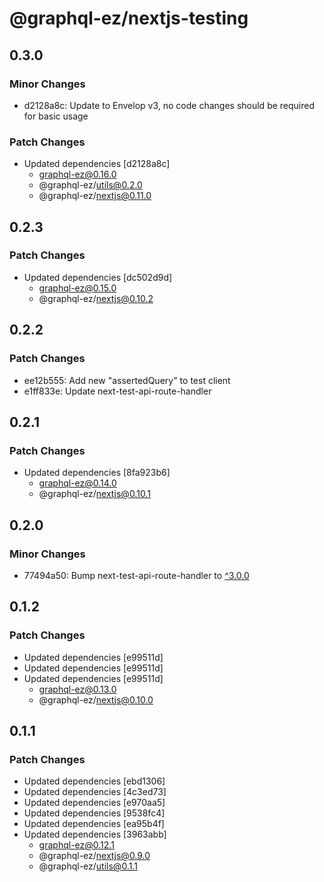 # @graphql-ez/nextjs-testing

## 0.3.0

### Minor Changes

- d2128a8c: Update to Envelop v3, no code changes should be required for basic usage

### Patch Changes

- Updated dependencies [d2128a8c]
  - graphql-ez@0.16.0
  - @graphql-ez/utils@0.2.0
  - @graphql-ez/nextjs@0.11.0

## 0.2.3

### Patch Changes

- Updated dependencies [dc502d9d]
  - graphql-ez@0.15.0
  - @graphql-ez/nextjs@0.10.2

## 0.2.2

### Patch Changes

- ee12b555: Add new "assertedQuery" to test client
- e1ff833e: Update next-test-api-route-handler

## 0.2.1

### Patch Changes

- Updated dependencies [8fa923b6]
  - graphql-ez@0.14.0
  - @graphql-ez/nextjs@0.10.1

## 0.2.0

### Minor Changes

- 77494a50: Bump next-test-api-route-handler to [^3.0.0](https://github.com/Xunnamius/next-test-api-route-handler/releases/tag/v3.0.0)

## 0.1.2

### Patch Changes

- Updated dependencies [e99511d]
- Updated dependencies [e99511d]
- Updated dependencies [e99511d]
  - graphql-ez@0.13.0
  - @graphql-ez/nextjs@0.10.0

## 0.1.1

### Patch Changes

- Updated dependencies [ebd1306]
- Updated dependencies [4c3ed73]
- Updated dependencies [e970aa5]
- Updated dependencies [9538fc4]
- Updated dependencies [ea95b4f]
- Updated dependencies [3963abb]
  - graphql-ez@0.12.1
  - @graphql-ez/nextjs@0.9.0
  - @graphql-ez/utils@0.1.1
